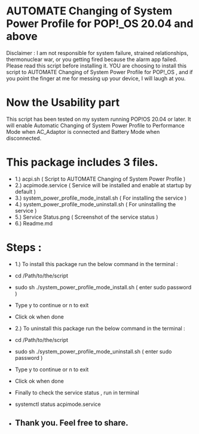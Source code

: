 # AUTOMATE Changing of System Power Profile for POP!_OS 20.04 and above 

Disclaimer : I am not responsible for system failure, strained relationships, thermonuclear war, or you getting fired because the alarm app failed. Please read this script before installing it. YOU are choosing to install this script to AUTOMATE Changing of System Power Profile for POP!_OS , and if you point the finger at me for messing up your device, I will laugh at you.

# Now the Usability part 

This script has been tested on my system running POP!OS 20.04 or later. It will enable Automatic Changing of System Power Profile to Performance Mode when AC_Adaptor is connected and Battery Mode when disconnected. 

# This package includes 3 files. 
- 1.) acpi.sh ( Script to AUTOMATE Changing of System Power Profile )
- 2.) acpimode.service ( Service will be installed and enable at startup by default )
- 3.) system_power_profile_mode_install.sh ( For installing the service )
- 4.) system_power_profile_mode_uninstall.sh ( For uninstalling the service ) 
- 5.) Service Status.png ( Screenshot of the service status )
- 6.) Readme.md 


# Steps :

- 1.) To install this package run the below command in the terminal :

- cd /Path/to/the/script 
- sudo sh ./system_power_profile_mode_install.sh ( enter sudo password )
- Type y to continue or n  to exit 
- Click ok when done 

- 2.) To uninstall this package run the below command in the terminal : 

- cd /Path/to/the/script 
- sudo sh ./system_power_profile_mode_uninstall.sh ( enter sudo password )
- Type y to continue or n  to exit 
- Click ok when done 

- Finally to check the service status , run in terminal 
- systemctl status acpimode.service

- ## Thank you. Feel free to share. 
